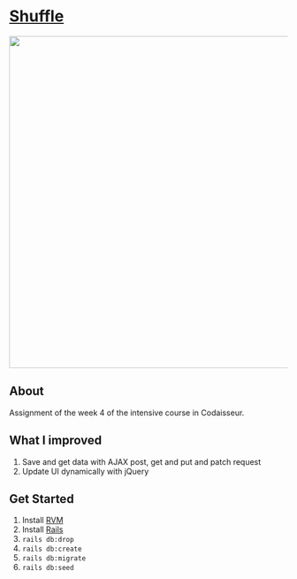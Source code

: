 # [Shuffle](http://shuffle.codaisseur.cloud/)

<img src="http://i.imgur.com/RcLlx7W.png" width=600px />

## About
Assignment of the week 4 of the intensive course in Codaisseur.

## What I improved

1. Save and get data with AJAX post, get and put and patch request
2. Update UI dynamically with jQuery

## Get Started

1. Install [RVM](https://rvm.io/rvm/install)
2. Install [Rails](http://installrails.com/steps/choose_os)
3. ``` rails db:drop ```
4. ``` rails db:create ```
5. ``` rails db:migrate ```
6. ``` rails db:seed ```
